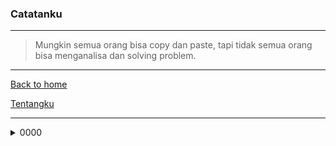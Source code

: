 ### Catatanku
* * *
> Mungkin semua orang bisa copy dan paste, tapi tidak semua orang bisa menganalisa dan solving problem.

* * *

[Back to home](https://gand0r.my.id/)

[Tentangku](https://gand0r.github.io/)

* * *
<details><summary>0000</summary>
<p>
    
### Step mengganti Dns dengan menggunakan wmic (sudah di coba di windows 7 sp1)
    
    ```wmic nicconfig where (IPEnabled=TRUE) call SetDNSServerSearchOrder ()```
    
    ```wmic nicconfig where (IPEnabled=TRUE) call SetDNSServerSearchOrder ("8.8.8.8", "8.8.4.4")```
    
</p>
</details>
